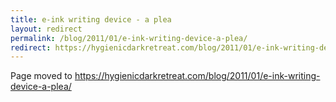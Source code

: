 ```yaml
---
title: e-ink writing device - a plea
layout: redirect
permalink: /blog/2011/01/e-ink-writing-device-a-plea/
redirect: https://hygienicdarkretreat.com/blog/2011/01/e-ink-writing-device-a-plea/
---
```


Page moved to <https://hygienicdarkretreat.com/blog/2011/01/e-ink-writing-device-a-plea/>

